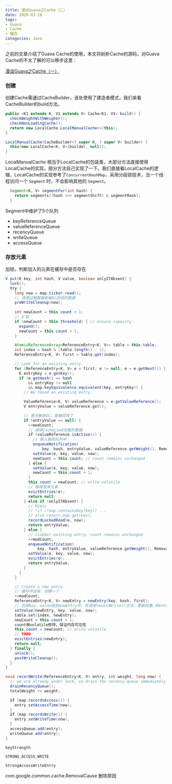 ```yaml
---
title: 漫谈Guava之Cache（二）
date: 2020-03-28
tags:
- Guava
- Cache
- 缓存
categories: Java
---
```



之前的文章介绍了Guava Cache的使用，本文将剖析Cache的源码，对Guava Cache的不太了解的可以移步这里：

[漫谈Guava之Cache（一）](https://blog.yjll.art/2020/03/27/%E6%BC%AB%E8%B0%88Guava%E4%B9%8BCache%EF%BC%88%E4%B8%80%EF%BC%89)



### 创建

创建Cache需通过CacheBuilder，该处使用了建造者模式，我们来看CacheBuilder的build方法。

```java
public <K1 extends K, V1 extends V> Cache<K1, V1> build() {
  checkWeightWithWeigher();
  checkNonLoadingCache();
  return new LocalCache.LocalManualCache<>(this);
}
```

```java
LocalManualCache(CacheBuilder<? super K, ? super V> builder) {
  this(new LocalCache<K, V>(builder, null));
}
```

LocalManualCache 相当于LocalCache的包装类，大部分方法直接使用LocalCache的实现，部分方法自己实现了一下。我们直接看LocalCache的逻辑，LocalCache的实现参考了`ConcurrentHashMap`，采用分段锁技术，当一个线程访问一个 `Segment` 时，不会影响其他的 `Segment`。

``` java
  Segment<K, V> segmentFor(int hash) {
    return segments[(hash >>> segmentShift) & segmentMask];
  }
``` 


Segment中维护了5个队列

* keyReferenceQueue 
* valueReferenceQueue 
* recencyQueue 
* writeQueue 
* accessQueue 

### 存放元素

加锁，判断加入的元素在缓存中是否存在

```java
V put(K key, int hash, V value, boolean onlyIfAbsent) {
  lock();
  try {
    long now = map.ticker.read();
    // 清理过期数据和被GC回收的数据
    preWriteCleanup(now);
	
    int newCount = this.count + 1;
    // 扩容
    if (newCount > this.threshold) { // ensure capacity
      expand();
      newCount = this.count + 1;
    }

    AtomicReferenceArray<ReferenceEntry<K, V>> table = this.table;
    int index = hash & (table.length() - 1);
    ReferenceEntry<K, V> first = table.get(index);

    // Look for an existing entry.
    for (ReferenceEntry<K, V> e = first; e != null; e = e.getNext()) {
      K entryKey = e.getKey();
      if (e.getHash() == hash
          && entryKey != null
          && map.keyEquivalence.equivalent(key, entryKey)) {
        // We found an existing entry.

        ValueReference<K, V> valueReference = e.getValueReference();
        V entryValue = valueReference.get();

        // 表示触发GC，值被回收了
        if (entryValue == null) {
          ++modCount;
          // 排除CacheLoad加载的数据
          if (valueReference.isActive()) {
            // 移入删除队列中
            enqueueNotification(
                key, hash, entryValue, valueReference.getWeight(), RemovalCause.COLLECTED);
            setValue(e, key, value, now);
            newCount = this.count; // count remains unchanged
          } else {
            setValue(e, key, value, now);
            newCount = this.count + 1;
          }
          this.count = newCount; // write-volatile
          // 移除原来元素
          evictEntries(e);
          return null;
        } else if (onlyIfAbsent) {
          // Mimic
          // "if (!map.containsKey(key)) ...
          // else return map.get(key);
          recordLockedRead(e, now);
          return entryValue;
        } else {
          // clobber existing entry, count remains unchanged
          ++modCount;
          enqueueNotification(
              key, hash, entryValue, valueReference.getWeight(), RemovalCause.REPLACED);
          setValue(e, key, value, now);
          evictEntries(e);
          return entryValue;
        }
      }
    }

    // Create a new entry.
    // 缓存中没有，创建一个
    ++modCount;
    ReferenceEntry<K, V> newEntry = newEntry(key, hash, first);
    // 包装key，value放到newEntry中，并调用recordWrite()方法，更新权重,将entry存入accessQueue，writeQueue队列中
    setValue(newEntry, key, value, now);
    table.set(index, newEntry);
    newCount = this.count + 1;
    count用volatile修饰，保证内存可见性
    this.count = newCount; // write-volatile
    // TODO
    evictEntries(newEntry);
    return null;
  } finally {
    unlock();
    postWriteCleanup();
  }
}
```



```java
void recordWrite(ReferenceEntry<K, V> entry, int weight, long now) {
  // we are already under lock, so drain the recency queue immediately
  drainRecencyQueue();
  totalWeight += weight;

  if (map.recordsAccess()) {
    entry.setAccessTime(now);
  }
  if (map.recordsWrite()) {
    entry.setWriteTime(now);
  }
  accessQueue.add(entry);
  writeQueue.add(entry);
}
```

```
keyStrength

STRONG_ACCESS_WRITE

StrongAccessWriteEntry
```

com.google.common.cache.RemovalCause 删除原因
